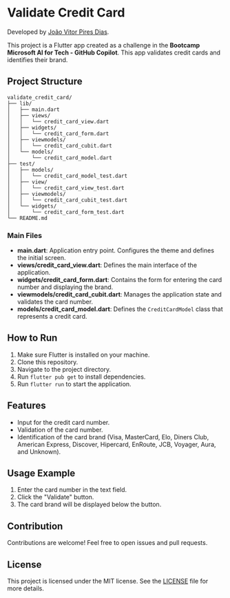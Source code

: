 # Validate Credit Card

Developed by [João Vitor Pires Dias](mailto:joaovitorpd@gmail.com).

This project is a Flutter app created as a challenge in the **Bootcamp Microsoft AI for Tech - GitHub Copilot**. This app validates credit cards and identifies their brand.

## Project Structure

```plaintext
validate_credit_card/
├── lib/
│   ├── main.dart
│   ├── views/
│   │   └── credit_card_view.dart
│   ├── widgets/
│   │   └── credit_card_form.dart
│   ├── viewmodels/
│   │   └── credit_card_cubit.dart
│   └── models/
│       └── credit_card_model.dart
├── test/
│   ├── models/
│   │   └── credit_card_model_test.dart
│   ├── view/
│   │   └── credit_card_view_test.dart
│   ├── viewmodels/
│   │   └── credit_card_cubit_test.dart
│   └── widgets/
│       └── credit_card_form_test.dart
└── README.md
```

### Main Files

- **main.dart**: Application entry point. Configures the theme and defines the initial screen.
- **views/credit_card_view.dart**: Defines the main interface of the application.
- **widgets/credit_card_form.dart**: Contains the form for entering the card number and displaying the brand.
- **viewmodels/credit_card_cubit.dart**: Manages the application state and validates the card number.
- **models/credit_card_model.dart**: Defines the `CreditCardModel` class that represents a credit card.

## How to Run

1. Make sure Flutter is installed on your machine.
2. Clone this repository.
3. Navigate to the project directory.
4. Run `flutter pub get` to install dependencies.
5. Run `flutter run` to start the application.

## Features

- Input for the credit card number.
- Validation of the card number.
- Identification of the card brand (Visa, MasterCard, Elo, Diners Club, American Express, Discover, Hipercard, EnRoute, JCB, Voyager, Aura, and Unknown).

## Usage Example

1. Enter the card number in the text field.
2. Click the "Validate" button.
3. The card brand will be displayed below the button.

## Contribution

Contributions are welcome! Feel free to open issues and pull requests.

## License

This project is licensed under the MIT license. See the [LICENSE](LICENSE) file for more details.

